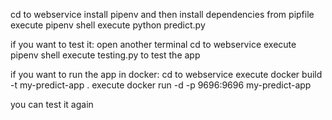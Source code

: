 cd to webservice
install pipenv and then install dependencies from pipfile
execute pipenv shell
execute python predict.py

if you want to test it:
open another terminal
cd to webservice
execute pipenv shell
execute testing.py to test the app

if you want to run the app in docker:
cd to webservice
execute docker build -t my-predict-app .
execute docker run -d -p 9696:9696 my-predict-app

you can test it again